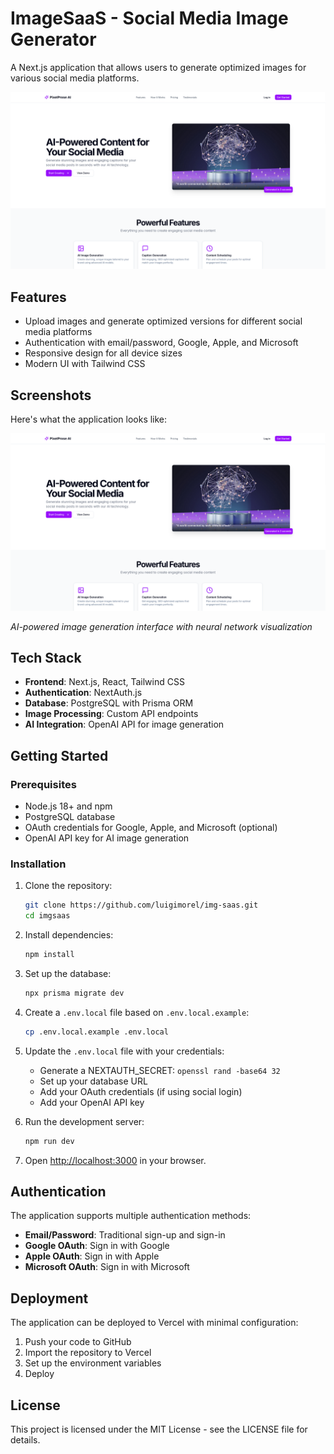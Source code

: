 # ImageSaaS - Social Media Image Generator

A Next.js application that allows users to generate optimized images for various social media platforms.

![ImageSaaS Hero](public/hero.png)

## Features

- Upload images and generate optimized versions for different social media platforms
- Authentication with email/password, Google, Apple, and Microsoft
- Responsive design for all device sizes
- Modern UI with Tailwind CSS

## Screenshots

Here's what the application looks like:

![Homepage Screenshot](public/hero.png)

*AI-powered image generation interface with neural network visualization*

## Tech Stack

- **Frontend**: Next.js, React, Tailwind CSS
- **Authentication**: NextAuth.js
- **Database**: PostgreSQL with Prisma ORM
- **Image Processing**: Custom API endpoints
- **AI Integration**: OpenAI API for image generation

## Getting Started

### Prerequisites

- Node.js 18+ and npm
- PostgreSQL database
- OAuth credentials for Google, Apple, and Microsoft (optional)
- OpenAI API key for AI image generation

### Installation

1. Clone the repository:
   ```bash
   git clone https://github.com/luigimorel/img-saas.git
   cd imgsaas
   ```

2. Install dependencies:
   ```bash
   npm install
   ```

3. Set up the database:
   ```bash
   npx prisma migrate dev
   ```

4. Create a `.env.local` file based on `.env.local.example`:
   ```bash
   cp .env.local.example .env.local
   ```

5. Update the `.env.local` file with your credentials:
   - Generate a NEXTAUTH_SECRET: `openssl rand -base64 32`
   - Set up your database URL
   - Add your OAuth credentials (if using social login)
   - Add your OpenAI API key

6. Run the development server:
   ```bash
   npm run dev
   ```

7. Open [http://localhost:3000](http://localhost:3000) in your browser.

## Authentication

The application supports multiple authentication methods:

- **Email/Password**: Traditional sign-up and sign-in
- **Google OAuth**: Sign in with Google
- **Apple OAuth**: Sign in with Apple
- **Microsoft OAuth**: Sign in with Microsoft

## Deployment

The application can be deployed to Vercel with minimal configuration:

1. Push your code to GitHub
2. Import the repository to Vercel
3. Set up the environment variables
4. Deploy

## License

This project is licensed under the MIT License - see the LICENSE file for details.
